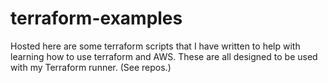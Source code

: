 # terraform-examples
Hosted here are some terraform scripts that I have written to help with learning how to use terraform and AWS.
These are all designed to be used with my Terraform runner. (See repos.)

